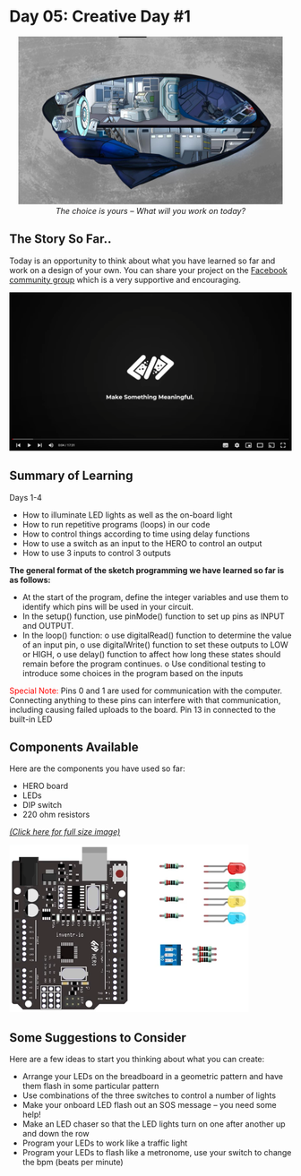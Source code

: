 # Day 05: Creative Day #1


<p align="center">
    <img src="30DaysDay05.jpg" height="300"><br>
    <i>The choice is yours – What will you work on today?</i>
</p>

## The Story So Far..
Today is an opportunity to think about what you have learned so far and work on a design of your own. You can share your project on the [Facebook community group](https://www.facebook.com/groups/inventrkits) which is a very supportive and encouraging.

[![video](../Art/VideoScreenshot.png)]( https://www.youtube.com/watch?v=EdnV5mdTQJw&list=PL-ykYLZSERMSZFH8_4zQx4BMWpt4aG1kr)

## Summary of Learning

Days 1-4
-	How to illuminate LED lights as well as the on-board light
-	How to run repetitive programs (loops) in our code
-	How to control things according to time using delay functions
-	How to use a switch as an input to the HERO to control an output
-	How to use 3 inputs to control 3 outputs

**The general format of the sketch programming we have learned so far is as follows:**
-	At the start of the program, define the integer variables and use them to identify which pins will be used in your circuit.
-	In the setup() function, use pinMode() function to set up pins as INPUT and OUTPUT.
-	In the loop() function:
o	use digitalRead() function to determine the value of an input pin, 
o	use digitalWrite() function to set these outputs to LOW or HIGH, 
o	use delay() function to affect how long these states should remain before the program continues.
o	Use conditional testing to introduce some choices in the program based on the inputs

<span style="color:red">Special Note:</span>
Pins 0 and 1 are used for communication with the computer. Connecting anything to these pins can interfere with that communication, including causing failed uploads to the board. Pin 13 in connected to the built-in LED
## Components Available
Here are the components you have used so far:
-	HERO board
-	LEDs
-	DIP switch
-	220 ohm resistors

<i>[(Click here for full size image)](Day5.png)</i>

<img src="Day5.png" height="300">

## Some Suggestions to Consider
Here are a few ideas to start you thinking about what you can create:
-	Arrange your LEDs on the breadboard in a geometric pattern and have them flash in some particular pattern
-	Use combinations of the three switches to control a number of lights
-	Make your onboard LED flash out an SOS message – you need some help!
-	Make an LED chaser so that the LED lights turn on one after another up and down the row
-	Program your LEDs to work like a traffic light
-	Program your LEDs to flash like a metronome, use your switch to change the bpm (beats per minute)

